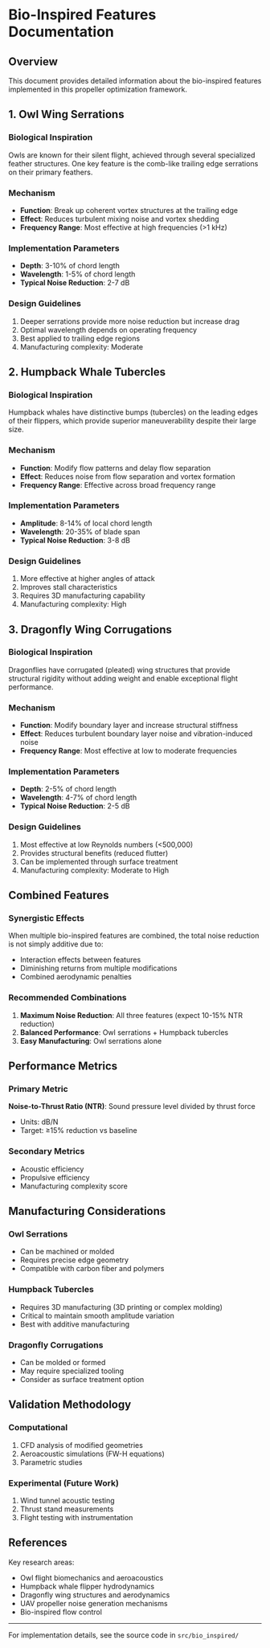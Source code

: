 # Bio-Inspired Features Documentation

## Overview

This document provides detailed information about the bio-inspired features implemented in this propeller optimization framework.

## 1. Owl Wing Serrations

### Biological Inspiration
Owls are known for their silent flight, achieved through several specialized feather structures. One key feature is the comb-like trailing edge serrations on their primary feathers.

### Mechanism
- **Function**: Break up coherent vortex structures at the trailing edge
- **Effect**: Reduces turbulent mixing noise and vortex shedding
- **Frequency Range**: Most effective at high frequencies (>1 kHz)

### Implementation Parameters
- **Depth**: 3-10% of chord length
- **Wavelength**: 1-5% of chord length
- **Typical Noise Reduction**: 2-7 dB

### Design Guidelines
1. Deeper serrations provide more noise reduction but increase drag
2. Optimal wavelength depends on operating frequency
3. Best applied to trailing edge regions
4. Manufacturing complexity: Moderate

## 2. Humpback Whale Tubercles

### Biological Inspiration
Humpback whales have distinctive bumps (tubercles) on the leading edges of their flippers, which provide superior maneuverability despite their large size.

### Mechanism
- **Function**: Modify flow patterns and delay flow separation
- **Effect**: Reduces noise from flow separation and vortex formation
- **Frequency Range**: Effective across broad frequency range

### Implementation Parameters
- **Amplitude**: 8-14% of local chord length
- **Wavelength**: 20-35% of blade span
- **Typical Noise Reduction**: 3-8 dB

### Design Guidelines
1. More effective at higher angles of attack
2. Improves stall characteristics
3. Requires 3D manufacturing capability
4. Manufacturing complexity: High

## 3. Dragonfly Wing Corrugations

### Biological Inspiration
Dragonflies have corrugated (pleated) wing structures that provide structural rigidity without adding weight and enable exceptional flight performance.

### Mechanism
- **Function**: Modify boundary layer and increase structural stiffness
- **Effect**: Reduces turbulent boundary layer noise and vibration-induced noise
- **Frequency Range**: Most effective at low to moderate frequencies

### Implementation Parameters
- **Depth**: 2-5% of chord length
- **Wavelength**: 4-7% of chord length
- **Typical Noise Reduction**: 2-5 dB

### Design Guidelines
1. Most effective at low Reynolds numbers (<500,000)
2. Provides structural benefits (reduced flutter)
3. Can be implemented through surface treatment
4. Manufacturing complexity: Moderate to High

## Combined Features

### Synergistic Effects
When multiple bio-inspired features are combined, the total noise reduction is not simply additive due to:
- Interaction effects between features
- Diminishing returns from multiple modifications
- Combined aerodynamic penalties

### Recommended Combinations
1. **Maximum Noise Reduction**: All three features (expect 10-15% NTR reduction)
2. **Balanced Performance**: Owl serrations + Humpback tubercles
3. **Easy Manufacturing**: Owl serrations alone

## Performance Metrics

### Primary Metric
**Noise-to-Thrust Ratio (NTR)**: Sound pressure level divided by thrust force
- Units: dB/N
- Target: ≥15% reduction vs baseline

### Secondary Metrics
- Acoustic efficiency
- Propulsive efficiency
- Manufacturing complexity score

## Manufacturing Considerations

### Owl Serrations
- Can be machined or molded
- Requires precise edge geometry
- Compatible with carbon fiber and polymers

### Humpback Tubercles
- Requires 3D manufacturing (3D printing or complex molding)
- Critical to maintain smooth amplitude variation
- Best with additive manufacturing

### Dragonfly Corrugations
- Can be molded or formed
- May require specialized tooling
- Consider as surface treatment option

## Validation Methodology

### Computational
1. CFD analysis of modified geometries
2. Aeroacoustic simulations (FW-H equations)
3. Parametric studies

### Experimental (Future Work)
1. Wind tunnel acoustic testing
2. Thrust stand measurements
3. Flight testing with instrumentation

## References

Key research areas:
- Owl flight biomechanics and aeroacoustics
- Humpback whale flipper hydrodynamics
- Dragonfly wing structures and aerodynamics
- UAV propeller noise generation mechanisms
- Bio-inspired flow control

---

For implementation details, see the source code in `src/bio_inspired/`
